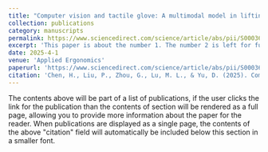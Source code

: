 ```yaml
---
title: "Computer vision and tactile glove: A multimodal model in lifting task risk assessment"
collection: publications
category: manuscripts
permalink: https://www.sciencedirect.com/science/article/abs/pii/S0003687025000493
excerpt: 'This paper is about the number 1. The number 2 is left for future work.'
date: 2025-4-1
venue: 'Applied Ergonomics'
paperurl: 'https://www.sciencedirect.com/science/article/abs/pii/S0003687025000493'
citation: 'Chen, H., Liu, P., Zhou, G., Lu, M. L., & Yu, D. (2025). Computer vision and tactile glove: A multimodal model in lifting task risk assessment. Applied Ergonomics, 127, 104513.'
---
```

The contents above will be part of a list of publications, if the user clicks the link for the publication than the contents of section will be rendered as a full page, allowing you to provide more information about the paper for the reader. When publications are displayed as a single page, the contents of the above "citation" field will automatically be included below this section in a smaller font.
